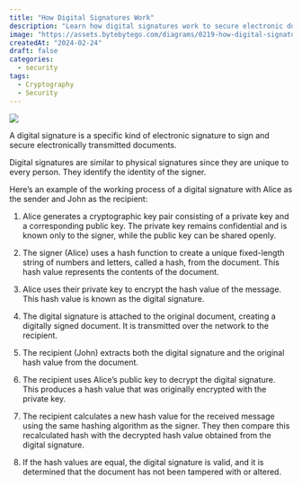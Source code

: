 ```yaml
---
title: "How Digital Signatures Work"
description: "Learn how digital signatures work to secure electronic documents."
image: "https://assets.bytebytego.com/diagrams/0219-how-digital-signatures-work.png"
createdAt: "2024-02-24"
draft: false
categories:
  - security
tags:
  - Cryptography
  - Security
---
```


![](https://assets.bytebytego.com/diagrams/0219-how-digital-signatures-work.png)

A digital signature is a specific kind of electronic signature to sign and secure electronically transmitted documents.

Digital signatures are similar to physical signatures since they are unique to every person. They identify the identity of the signer.

Here’s an example of the working process of a digital signature with Alice as the sender and John as the recipient:

1. Alice generates a cryptographic key pair consisting of a private key and a corresponding public key. The private key remains confidential and is known only to the signer, while the public key can be shared openly.

2. The signer (Alice) uses a hash function to create a unique fixed-length string of numbers and letters, called a hash, from the document. This hash value represents the contents of the document.

3. Alice uses their private key to encrypt the hash value of the message. This hash value is known as the digital signature.

4. The digital signature is attached to the original document, creating a digitally signed document. It is transmitted over the network to the recipient.

5. The recipient (John) extracts both the digital signature and the original hash value from the document.

6. The recipient uses Alice’s public key to decrypt the digital signature. This produces a hash value that was originally encrypted with the private key.

7. The recipient calculates a new hash value for the received message using the same hashing algorithm as the signer. They then compare this recalculated hash with the decrypted hash value obtained from the digital signature.

8. If the hash values are equal, the digital signature is valid, and it is determined that the document has not been tampered with or altered.
